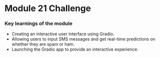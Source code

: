 # Module 21 Challenge

### Key learnings of the module

  - Creating an interactive user interface using Gradio.
  - Allowing users to input SMS messages and get real-time predictions on whether they are spam or ham.
  - Launching the Gradio app to provide an interactive experience.